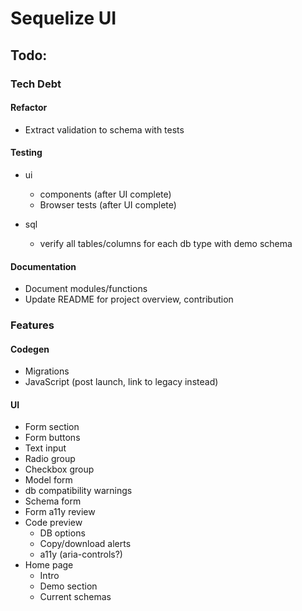 # Sequelize UI

## Todo:

### Tech Debt

#### Refactor

- Extract validation to schema with tests

#### Testing

- ui

  - components (after UI complete)
  - Browser tests (after UI complete)

- sql
  - verify all tables/columns for each db type with demo schema

#### Documentation

- Document modules/functions
- Update README for project overview, contribution

### Features

#### Codegen

- Migrations
- JavaScript (post launch, link to legacy instead)

#### UI

- Form section
- Form buttons
- Text input
- Radio group
- Checkbox group
- Model form
- db compatibility warnings
- Schema form
- Form a11y review
- Code preview
  - DB options
  - Copy/download alerts
  - a11y (aria-controls?)
- Home page
  - Intro
  - Demo section
  - Current schemas

